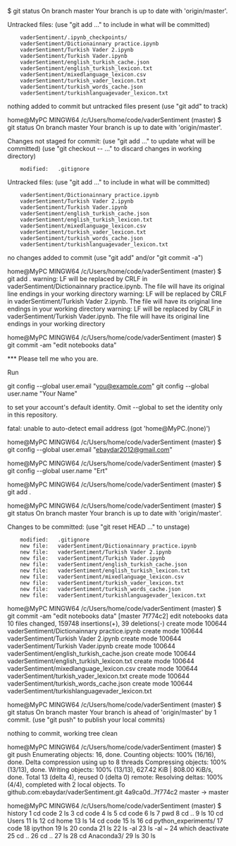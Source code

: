 $ git status
On branch master
Your branch is up to date with 'origin/master'.

Untracked files:
  (use "git add <file>..." to include in what will be committed)

        vaderSentiment/.ipynb_checkpoints/
        vaderSentiment/Dictionainnary practice.ipynb
        vaderSentiment/Turkish Vader 2.ipynb
        vaderSentiment/Turkish Vader.ipynb
        vaderSentiment/english_turkish_cache.json
        vaderSentiment/english_turkish_lexicon.txt
        vaderSentiment/mixedlanguage_lexicon.csv
        vaderSentiment/turkish_vader_lexicon.txt
        vaderSentiment/turkish_words_cache.json
        vaderSentiment/turkishlanguagevader_lexicon.txt

nothing added to commit but untracked files present (use "git add" to track)

home@MyPC MINGW64 /c/Users/home/code/vaderSentiment (master)
$ git status
On branch master
Your branch is up to date with 'origin/master'.

Changes not staged for commit:
  (use "git add <file>..." to update what will be committed)
  (use "git checkout -- <file>..." to discard changes in working directory)

        modified:   .gitignore

Untracked files:
  (use "git add <file>..." to include in what will be committed)

        vaderSentiment/Dictionainnary practice.ipynb
        vaderSentiment/Turkish Vader 2.ipynb
        vaderSentiment/Turkish Vader.ipynb
        vaderSentiment/english_turkish_cache.json
        vaderSentiment/english_turkish_lexicon.txt
        vaderSentiment/mixedlanguage_lexicon.csv
        vaderSentiment/turkish_vader_lexicon.txt
        vaderSentiment/turkish_words_cache.json
        vaderSentiment/turkishlanguagevader_lexicon.txt

no changes added to commit (use "git add" and/or "git commit -a")

home@MyPC MINGW64 /c/Users/home/code/vaderSentiment (master)
$ git add .
warning: LF will be replaced by CRLF in vaderSentiment/Dictionainnary practice.ipynb.
The file will have its original line endings in your working directory
warning: LF will be replaced by CRLF in vaderSentiment/Turkish Vader 2.ipynb.
The file will have its original line endings in your working directory
warning: LF will be replaced by CRLF in vaderSentiment/Turkish Vader.ipynb.
The file will have its original line endings in your working directory

home@MyPC MINGW64 /c/Users/home/code/vaderSentiment (master)
$ git commit -am "edit notebooks data"

*** Please tell me who you are.

Run

  git config --global user.email "you@example.com"
  git config --global user.name "Your Name"

to set your account's default identity.
Omit --global to set the identity only in this repository.

fatal: unable to auto-detect email address (got 'home@MyPC.(none)')

home@MyPC MINGW64 /c/Users/home/code/vaderSentiment (master)
$ git config --global user.email "ebaydar2012@gmail.com"

home@MyPC MINGW64 /c/Users/home/code/vaderSentiment (master)
$ git config --global user.name "Ert"

home@MyPC MINGW64 /c/Users/home/code/vaderSentiment (master)
$ git add .

home@MyPC MINGW64 /c/Users/home/code/vaderSentiment (master)
$ git status
On branch master
Your branch is up to date with 'origin/master'.

Changes to be committed:
  (use "git reset HEAD <file>..." to unstage)

        modified:   .gitignore
        new file:   vaderSentiment/Dictionainnary practice.ipynb
        new file:   vaderSentiment/Turkish Vader 2.ipynb
        new file:   vaderSentiment/Turkish Vader.ipynb
        new file:   vaderSentiment/english_turkish_cache.json
        new file:   vaderSentiment/english_turkish_lexicon.txt
        new file:   vaderSentiment/mixedlanguage_lexicon.csv
        new file:   vaderSentiment/turkish_vader_lexicon.txt
        new file:   vaderSentiment/turkish_words_cache.json
        new file:   vaderSentiment/turkishlanguagevader_lexicon.txt


home@MyPC MINGW64 /c/Users/home/code/vaderSentiment (master)
$ git commit -am "edit notebooks data"
[master 7f774c2] edit notebooks data
 10 files changed, 159748 insertions(+), 39 deletions(-)
 create mode 100644 vaderSentiment/Dictionainnary practice.ipynb
 create mode 100644 vaderSentiment/Turkish Vader 2.ipynb
 create mode 100644 vaderSentiment/Turkish Vader.ipynb
 create mode 100644 vaderSentiment/english_turkish_cache.json
 create mode 100644 vaderSentiment/english_turkish_lexicon.txt
 create mode 100644 vaderSentiment/mixedlanguage_lexicon.csv
 create mode 100644 vaderSentiment/turkish_vader_lexicon.txt
 create mode 100644 vaderSentiment/turkish_words_cache.json
 create mode 100644 vaderSentiment/turkishlanguagevader_lexicon.txt

home@MyPC MINGW64 /c/Users/home/code/vaderSentiment (master)
$ git status
On branch master
Your branch is ahead of 'origin/master' by 1 commit.
  (use "git push" to publish your local commits)

nothing to commit, working tree clean

home@MyPC MINGW64 /c/Users/home/code/vaderSentiment (master)
$ git push
Enumerating objects: 16, done.
Counting objects: 100% (16/16), done.
Delta compression using up to 8 threads
Compressing objects: 100% (13/13), done.
Writing objects: 100% (13/13), 627.42 KiB | 808.00 KiB/s, done.
Total 13 (delta 4), reused 0 (delta 0)
remote: Resolving deltas: 100% (4/4), completed with 2 local objects.
To github.com:ebaydar/vaderSentiment.git
   4a9ca0d..7f774c2  master -> master

home@MyPC MINGW64 /c/Users/home/code/vaderSentiment (master)
$ history
    1  cd code
    2  ls
    3  cd code
    4  ls
    5  cd code
    6  ls
    7  pwd
    8  cd ..
    9  ls
   10  cd Users
   11  ls
   12  cd home
   13  ls
   14  cd code
   15  ls
   16  cd python_experiments/
   17  code
   18  ipython
   19  ls
   20  conda
   21  ls
   22  ls -al
   23  ls -al ~
   24  which deactivate
   25  cd ..
   26  cd ..
   27  ls
   28  cd Anaconda3/
   29  ls
   30  ls
